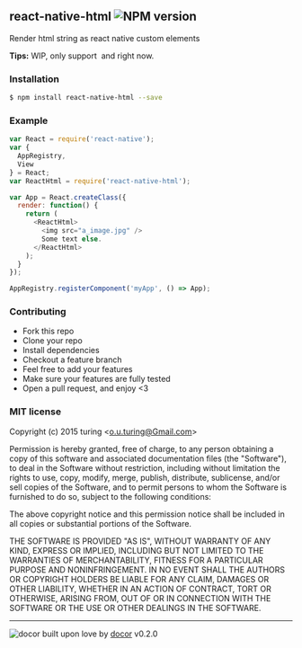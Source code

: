 ## react-native-html ![NPM version](https://img.shields.io/npm/v/react-native-html.svg?style=flat) 

Render html string as react native custom elements 

**Tips:** WIP, only support <Image> and <Text> right now.

### Installation
```bash
$ npm install react-native-html --save
```

### Example
```js
var React = require('react-native');
var {
  AppRegistry,
  View
} = React;
var ReactHtml = require('react-native-html');

var App = React.createClass({
  render: function() {
    return (
      <ReactHtml>
        <img src="a_image.jpg" />
        Some text else.
      </ReactHtml>
    );
  }
});

AppRegistry.registerComponent('myApp', () => App);
```

### Contributing
- Fork this repo
- Clone your repo
- Install dependencies
- Checkout a feature branch
- Feel free to add your features
- Make sure your features are fully tested
- Open a pull request, and enjoy <3

### MIT license
Copyright (c) 2015 turing &lt;o.u.turing@Gmail.com&gt;

Permission is hereby granted, free of charge, to any person obtaining a copy
of this software and associated documentation files (the &quot;Software&quot;), to deal
in the Software without restriction, including without limitation the rights
to use, copy, modify, merge, publish, distribute, sublicense, and/or sell
copies of the Software, and to permit persons to whom the Software is
furnished to do so, subject to the following conditions:

The above copyright notice and this permission notice shall be included in
all copies or substantial portions of the Software.

THE SOFTWARE IS PROVIDED &quot;AS IS&quot;, WITHOUT WARRANTY OF ANY KIND, EXPRESS OR
IMPLIED, INCLUDING BUT NOT LIMITED TO THE WARRANTIES OF MERCHANTABILITY,
FITNESS FOR A PARTICULAR PURPOSE AND NONINFRINGEMENT. IN NO EVENT SHALL THE
AUTHORS OR COPYRIGHT HOLDERS BE LIABLE FOR ANY CLAIM, DAMAGES OR OTHER
LIABILITY, WHETHER IN AN ACTION OF CONTRACT, TORT OR OTHERWISE, ARISING FROM,
OUT OF OR IN CONNECTION WITH THE SOFTWARE OR THE USE OR OTHER DEALINGS IN
THE SOFTWARE.

---
![docor](https://raw.githubusercontent.com/turingou/docor/master/docor.png)
built upon love by [docor](https://github.com/turingou/docor.git) v0.2.0